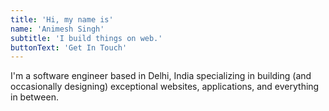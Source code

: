 ```yaml
---
title: 'Hi, my name is'
name: 'Animesh Singh'
subtitle: 'I build things on web.'
buttonText: 'Get In Touch'
---
```


I'm a software engineer based in Delhi, India specializing in building (and occasionally
designing) exceptional websites, applications, and everything in between.
